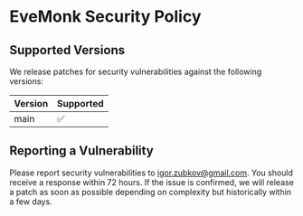 # EveMonk Security Policy

## Supported Versions

We release patches for security vulnerabilities against the following versions:

| Version | Supported          |
| ------- | ------------------ |
| main    | :white_check_mark: |

## Reporting a Vulnerability

Please report security vulnerabilities to igor.zubkov@gmail.com. You should
receive a response within 72 hours. If the issue is confirmed, we will release
a patch as soon as possible depending on complexity but historically within a
few days.
